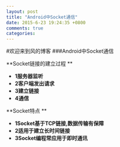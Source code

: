 ```yaml
---
layout: post
title: "Android中Socket通信"
date: 2015-6-23 19:24:35 +0800
comments: true
categories: 
---
```

#欢迎来到风的博客
###Android中Socket通信

 **Socket链接的建立过程 **

- **1服务器监听**
- **2客户端发出请求** 
- **3建立链接** 
- **4通信** 


 **Socket特点 **

 - **1Socket基于TCP链接,数据传输有保障**
 - **2适用于建立长时间链接** 
 - **3Socket编程常应用于即时通讯** 

 
